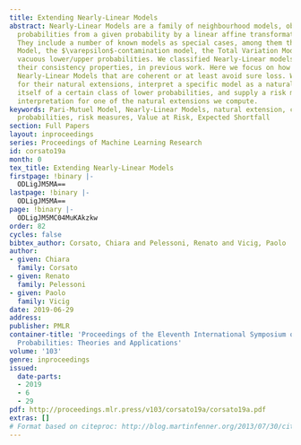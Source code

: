 ```yaml
---
title: Extending Nearly-Linear Models
abstract: Nearly-Linear Models are a family of neighbourhood models, obtaining lower/upper
  probabilities from a given probability by a linear affine transformation with barriers.
  They include a number of known models as special cases, among them the Pari-Mutuel
  Model, the $\varepsilon$-contamination model, the Total Variation Model and the
  vacuous lower/upper probabilities. We classified Nearly-Linear models, investigating
  their consistency properties, in previous work. Here we focus on how to extend those
  Nearly-Linear Models that are coherent or at least avoid sure loss. We derive formulae
  for their natural extensions, interpret a specific model as a natural extension
  itself of a certain class of lower probabilities, and supply a risk measurement
  interpretation for one of the natural extensions we compute.
keywords: Pari-Mutuel Model, Nearly-Linear Models, natural extension, coherent lower
  probabilities, risk measures, Value at Risk, Expected Shortfall
section: Full Papers
layout: inproceedings
series: Proceedings of Machine Learning Research
id: corsato19a
month: 0
tex_title: Extending Nearly-Linear Models
firstpage: !binary |-
  ODLigJM5MA==
lastpage: !binary |-
  ODLigJM5MA==
page: !binary |-
  ODLigJM5MC04MuKAkzkw
order: 82
cycles: false
bibtex_author: Corsato, Chiara and Pelessoni, Renato and Vicig, Paolo
author:
- given: Chiara
  family: Corsato
- given: Renato
  family: Pelessoni
- given: Paolo
  family: Vicig
date: 2019-06-29
address: 
publisher: PMLR
container-title: 'Proceedings of the Eleventh International Symposium on Imprecise
  Probabilities: Theories and Applications'
volume: '103'
genre: inproceedings
issued:
  date-parts:
  - 2019
  - 6
  - 29
pdf: http://proceedings.mlr.press/v103/corsato19a/corsato19a.pdf
extras: []
# Format based on citeproc: http://blog.martinfenner.org/2013/07/30/citeproc-yaml-for-bibliographies/
---
```

